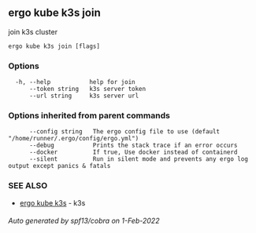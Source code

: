 ## ergo kube k3s join

join k3s cluster

```
ergo kube k3s join [flags]
```

### Options

```
  -h, --help           help for join
      --token string   k3s server token
      --url string     k3s server url
```

### Options inherited from parent commands

```
      --config string   The ergo config file to use (default "/home/runner/.ergo/config/ergo.yml")
      --debug           Prints the stack trace if an error occurs
      --docker          If true, Use docker instead of containerd
      --silent          Run in silent mode and prevents any ergo log output except panics & fatals
```

### SEE ALSO

* [ergo kube k3s](ergo_kube_k3s.md)	 - k3s

###### Auto generated by spf13/cobra on 1-Feb-2022
